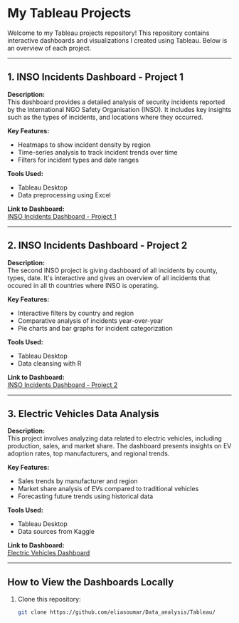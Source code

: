 
# My Tableau Projects

Welcome to my Tableau projects repository! This repository contains interactive dashboards and visualizations I created using Tableau. Below is an overview of each project.

---

## 1. INSO Incidents Dashboard - Project 1

**Description:**  
This dashboard provides a detailed analysis of security incidents reported by the International NGO Safety Organisation (INSO). It includes key insights such as the types of incidents, and locations where they occurred.  

**Key Features:**  
- Heatmaps to show incident density by region  
- Time-series analysis to track incident trends over time  
- Filters for incident types and date ranges  

**Tools Used:**  
- Tableau Desktop  
- Data preprocessing using Excel  

**Link to Dashboard:**  
[INSO Incidents Dashboard - Project 1](https://public.tableau.com/shared/5P75JXWR8?:display_count=n&:origin=viz_share_link) 

---

## 2. INSO Incidents Dashboard - Project 2

**Description:**  
The second INSO project is giving dashboard of all incidents by county, types, date. It's interactive and gives an overview of all incidents that occured in all th countries where INSO is operating.  

**Key Features:**  
- Interactive filters by country and region  
- Comparative analysis of incidents year-over-year  
- Pie charts and bar graphs for incident categorization  

**Tools Used:**  
- Tableau Desktop  
- Data cleansing with R  

**Link to Dashboard:**  
[INSO Incidents Dashboard - Project 2](#)

---

## 3. Electric Vehicles Data Analysis

**Description:**  
This project involves analyzing data related to electric vehicles, including production, sales, and market share. The dashboard presents insights on EV adoption rates, top manufacturers, and regional trends.  

**Key Features:**  
- Sales trends by manufacturer and region  
- Market share analysis of EVs compared to traditional vehicles  
- Forecasting future trends using historical data  

**Tools Used:**  
- Tableau Desktop  
- Data sources from Kaggle  

**Link to Dashboard:**  
[Electric Vehicles Dashboard](https://public.tableau.com/views/ElectriccalVehicle/Dashboard1?:language=fr-FR&publish=yes&:sid=&:redirect=auth&:display_count=n&:origin=viz_share_link)

---

## How to View the Dashboards Locally

1. Clone this repository:  
   ```bash
   git clone https://github.com/eliasoumar/Data_analysis/Tableau/
